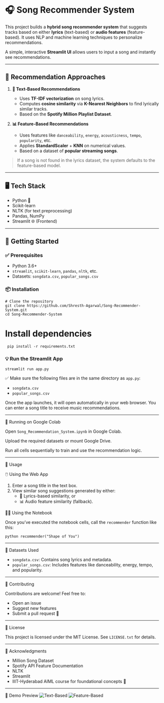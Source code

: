 # 🎧 Song Recommender System

This project builds a **hybrid song recommender system** that suggests tracks based on either **lyrics** (text-based) or **audio features** (feature-based). It uses NLP and machine learning techniques to personalize recommendations.

A simple, interactive **Streamlit UI** allows users to input a song and instantly see recommendations.

---

## 🧠 Recommendation Approaches

1. **🎵 Text-Based Recommendations**  
   - Uses **TF-IDF vectorization** on song lyrics.
   - Computes **cosine similarity** via **K-Nearest Neighbors** to find lyrically similar tracks.
   - Based on the **Spotify Million Playlist Dataset**.

2. **📊 Feature-Based Recommendations**  
   - Uses features like `danceability`, `energy`, `acousticness`, `tempo`, `popularity`, etc.
   - Applies **StandardScaler** + **KNN** on numerical values.
   - Based on a dataset of **popular streaming songs**.

> If a song is not found in the lyrics dataset, the system defaults to the feature-based model.

---

## 🖥️ Tech Stack

- Python 🐍
- Scikit-learn
- NLTK (for text preprocessing)
- Pandas, NumPy
- Streamlit 🌐 (Frontend)

---

## 🚀 Getting Started

### ✅ Prerequisites
- Python 3.6+
- `streamlit`, `scikit-learn`, `pandas`, `nltk`, etc.
- Datasets: `songdata.csv`, `popular_songs.csv`

### 📦 Installation

```
# Clone the repository
git clone https://github.com/Shresth-Agarwal/Song-Recommender-System.git
cd Song-Recommender-System
```
# Install dependencies
``` pip install -r requirements.txt```
### 💡 Run the Streamlit App

```
streamlit run app.py
```
✅ Make sure the following files are in the same directory as `app.py`:

*   `songdata.csv`
*   `popular_songs.csv`

Once the app launches, it will open automatically in your web browser. You can enter a song title to receive music recommendations.

---

📓 Running on Google Colab

Open `Song_Recommendation_System.ipynb` in Google Colab.

Upload the required datasets or mount Google Drive.

Run all cells sequentially to train and use the recommendation logic.

---

🧪 Usage

🖱️ Using the Web App

1.  Enter a song title in the text box.
2.  View similar song suggestions generated by either:
    *   🎵 Lyrics-based similarity, or
    *   📊 Audio feature similarity (fallback).

🧑‍💻 Using the Notebook

Once you’ve executed the notebook cells, call the `recommender` function like this:
```
python recommender("Shape of You")
```
---

📂 Datasets Used

*   `songdata.csv`: Contains song lyrics and metadata.
*   `popular_songs.csv`: Includes features like danceability, energy, tempo, and popularity.

---

🤝 Contributing

Contributions are welcome! Feel free to:

*   Open an issue
*   Suggest new features
*   Submit a pull request 🚀

---

📜 License

This project is licensed under the MIT License. See `LICENSE.txt` for details.

---

🙏 Acknowledgments

*   Million Song Dataset
*   Spotify API Feature Documentation
*   NLTK
*   Streamlit
*   IIIT-Hyderabad AIML course for foundational concepts 🙌

---

📸 Demo Preview
![Text-Based](images/text.jpg)
![Feature-Based](images/feature.jpg)
